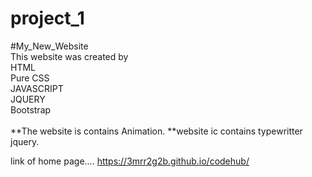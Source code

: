 # project_1
#My_New_Website<br>
This website was created by<br>
HTML<br>
Pure CSS<br>
JAVASCRIPT<br>
JQUERY<br>
Bootstrap
<br>
<br>
**The website is contains Animation.
**website ic contains typewritter jquery.<br>

link of home page....
https://3mrr2g2b.github.io/codehub/
